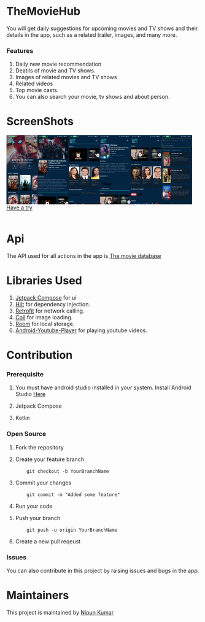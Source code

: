 # TheMovieHub
You will get daily suggestions for upcoming movies and TV shows and their details in the app, such as a related trailer, images, and many more.

### Features
 1. Daily new movie recommendation
 2. Deatils of movie and TV shows.
 3. Images of related movies and TV shows
 4. Related videos
 5. Top movie casts.
 6. You can also search your movie, tv shows and about person.

# ScreenShots

<div style="display:flex;">
    <img src = "./Screenshots/home_page.jpg" width="16%"/>
    <img src = "./Screenshots/detail_1.jpg" width="16%"/>
    <img src = "./Screenshots/detail_2.jpg" width="16%"/>
    <img src = "./Screenshots/detail_3.jpg" width="16%"/>
    <img src = "./Screenshots/detail_4.jpg" width="16%"/>
    <img src = "./Screenshots/search.jpg" width="16%"/>
</div>

<div>
    <a href = "https://github.com/nipun2003/TheMovieHub/raw/main/app/release/TMDB.apk"> Have a try </a>
</div>
<br>

# Api 
The API used for all actions in the app is  <a href = "https://developers.themoviedb.org/3/getting-started/introduction">The movie database</a>

# Libraries Used
 1. <a href = "https://developer.android.com/jetpack/androidx/releases/compose?gclsrc=ds&gclsrc=ds&gclid=CJLXibKg-vQCFanEhAAddN0FJg">Jetpack Compose</a> for ui
 2. <a href = "https://dagger.dev/hilt/">Hilt</a> for dependency injection.
 3. <a href = "https://square.github.io/retrofit/">Retrofit</a> for network calling.
 4. <a href = "https://github.com/coil-kt/coil">Coil</a> for image loading.
 5. <a href = "https://developer.android.com/jetpack/androidx/releases/room#groovy">Room</a> for local storage.
 6. <a href = "https://github.com/PierfrancescoSoffritti/android-youtube-player">Android-Youtube-Player</a> for playing youtube videos.

# Contribution

### Prerequisite
 1. You must have android studio installed in your system.
 Install Android Studio <a href="https://developer.android.com/studio?gclsrc=ds&gclsrc=ds&gclid=CP2P7r6_-fQCFUe9jgod55kJmg">Here</a>
 
 2. Jetpack Compose
 3. Kotlin

### Open Source

 1. Fork the repository
 2. Create your feature branch

            git checkout -b YourBranchName
 3. Commit your changes
   
            git commit -m "Added some feature"
 4. Run your code
 5. Push your branch
   
            git push -u origin YourBranchName
 6. Create a new pull reqeust

### Issues
You can also contribute in this project by raising issues and bugs in the app.

# Maintainers
This project is maintained by
<a href="https://github.com/nipun2003">Nipun Kumar</a>
